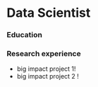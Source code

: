# Data Scientist

### Education

### Research experience 
- big impact project 1!
- big impact project 2 !


